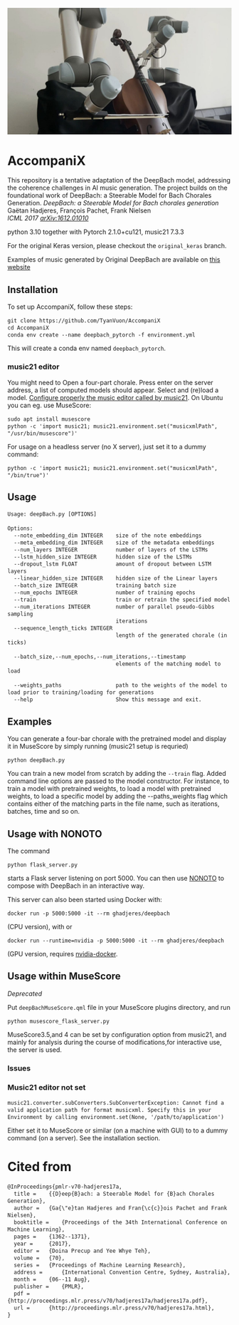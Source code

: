 ![](spiegel.jpg)
# AccompaniX
This repository is a tentative adaptation of the DeepBach model, addressing the coherence challenges in AI music generation. 
The project builds on the foundational work of DeepBach: a Steerable Model for Bach Chorales Generation.
*DeepBach: a Steerable Model for Bach chorales generation*<br/>
Gaëtan Hadjeres, François Pachet, Frank Nielsen<br/>
*ICML 2017 [arXiv:1612.01010](http://proceedings.mlr.press/v70/hadjeres17a.html)*


python 3.10 together with Pytorch 2.1.0+cu121, music21 7.3.3

For the original Keras version, please checkout the `original_keras` branch.

Examples of music generated by Original DeepBach are available on [this website](https://sites.google.com/site/deepbachexamples/)

## Installation


 To set up AccompaniX, follow these steps:
```
git clone https://github.com/TyanVuon/AccompaniX
cd AccompaniX
conda env create --name deepbach_pytorch -f environment.yml

```
This will create a conda env named `deepbach_pytorch`.

### music21 editor 

You might need to
Open a four-part chorale. Press enter on the server address, a list of computed models should appear. Select and (re)load a model. 
[Configure properly the music editor
 called by music21](http://web.mit.edu/music21/doc/moduleReference/moduleEnvironment.html). On Ubuntu you can eg. use MuseScore:

```shell
sudo apt install musescore
python -c 'import music21; music21.environment.set("musicxmlPath", "/usr/bin/musescore")'
```

For usage on a headless server (no X server), just set it to a dummy command:

```shell
python -c 'import music21; music21.environment.set("musicxmlPath", "/bin/true")'
```

## Usage
```
Usage: deepBach.py [OPTIONS]

Options:
  --note_embedding_dim INTEGER    size of the note embeddings
  --meta_embedding_dim INTEGER    size of the metadata embeddings
  --num_layers INTEGER            number of layers of the LSTMs
  --lstm_hidden_size INTEGER      hidden size of the LSTMs
  --dropout_lstm FLOAT            amount of dropout between LSTM layers
  --linear_hidden_size INTEGER    hidden size of the Linear layers
  --batch_size INTEGER            training batch size
  --num_epochs INTEGER            number of training epochs
  --train                         train or retrain the specified model
  --num_iterations INTEGER        number of parallel pseudo-Gibbs sampling
                                  iterations
  --sequence_length_ticks INTEGER
                                  length of the generated chorale (in ticks)
                                  
  --batch_size,--num_epochs,--num_iterations,--timestamp
                                  elements of the matching model to load
  
  --weights_paths                 path to the weights of the model to load prior to training/loading for generations
  --help                          Show this message and exit.
```

## Examples
You can generate a four-bar chorale with the pretrained model and display it in MuseScore  by 
simply running (music21 setup is requried)
```
python deepBach.py
```

You can train a new model from scratch by adding the `--train` flag.
Added command line options are passed to the model constructor. For instance, to train a model with pretrained weights,
to load a model with pretrained weights, to load a specific model by adding the --paths_weights flag which contains either
of the matching parts in the file name, such as iterations, batches, time and so on. 


## Usage with NONOTO
The command 
```
python flask_server.py
```
starts a Flask server listening on port 5000. You can then use 
[NONOTO](https://github.com/SonyCSLParis/NONOTO) to compose with DeepBach in an interactive way.

This server can also been started using Docker with:
```
docker run -p 5000:5000 -it --rm ghadjeres/deepbach
```
(CPU version), with
or
```
docker run --runtime=nvidia -p 5000:5000 -it --rm ghadjeres/deepbach
```
(GPU version, requires [nvidia-docker](https://github.com/NVIDIA/nvidia-docker).


## Usage within MuseScore
*Deprecated*

Put `deepBachMuseScore.qml` file in your MuseScore plugins directory, and run
```
python musescore_flask_server.py
```
MuseScore3.5,and 4 can be set by configuration option from music21, and mainly for analysis 
during the course of modifications,for interactive use, the server is used.


### Issues

### Music21 editor not set

```
music21.converter.subConverters.SubConverterException: Cannot find a valid application path for format musicxml. Specify this in your Environment by calling environment.set(None, '/path/to/application')
```

Either set it to MuseScore or similar (on a machine with GUI) to to a dummy command (on a server). See the installation section.

# Cited from


```
@InProceedings{pmlr-v70-hadjeres17a,
  title = 	 {{D}eep{B}ach: a Steerable Model for {B}ach Chorales Generation},
  author = 	 {Ga{\"e}tan Hadjeres and Fran{\c{c}}ois Pachet and Frank Nielsen},
  booktitle = 	 {Proceedings of the 34th International Conference on Machine Learning},
  pages = 	 {1362--1371},
  year = 	 {2017},
  editor = 	 {Doina Precup and Yee Whye Teh},
  volume = 	 {70},
  series = 	 {Proceedings of Machine Learning Research},
  address = 	 {International Convention Centre, Sydney, Australia},
  month = 	 {06--11 Aug},
  publisher = 	 {PMLR},
  pdf = 	 {http://proceedings.mlr.press/v70/hadjeres17a/hadjeres17a.pdf},
  url = 	 {http://proceedings.mlr.press/v70/hadjeres17a.html},
}
```
